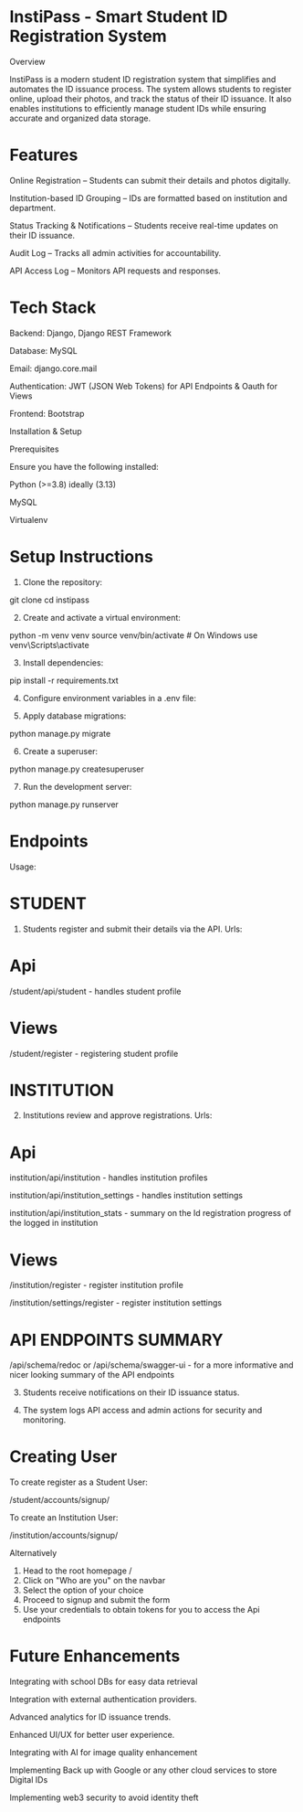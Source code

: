# InstiPass - Smart Student ID Registration System

Overview

InstiPass is a modern student ID registration system that simplifies and automates the ID issuance process. The system allows students to register online, upload their photos, and track the status of their ID issuance. It also enables institutions to efficiently manage student IDs while ensuring accurate and organized data storage.

# Features

Online Registration – Students can submit their details and photos digitally.

Institution-based ID Grouping – IDs are formatted based on institution and department.

Status Tracking & Notifications – Students receive real-time updates on their ID issuance.

Audit Log – Tracks all admin activities for accountability.

API Access Log – Monitors API requests and responses.


# Tech Stack

Backend: Django, Django REST Framework

Database: MySQL

Email: django.core.mail

Authentication: JWT (JSON Web Tokens) for API Endpoints & Oauth for Views 

Frontend: Bootstrap


Installation & Setup

Prerequisites

Ensure you have the following installed:

Python (>=3.8) ideally (3.13)

MySQL

Virtualenv


# Setup Instructions

1. Clone the repository:

git clone <repository-url>
cd instipass


2. Create and activate a virtual environment:

python -m venv venv
source venv/bin/activate  # On Windows use venv\Scripts\activate


3. Install dependencies:

pip install -r requirements.txt


4. Configure environment variables in a .env file:



5. Apply database migrations:

python manage.py migrate


6. Create a superuser:

python manage.py createsuperuser


7. Run the development server:

python manage.py runserver



# Endpoints

Usage:
# STUDENT
1. Students register and submit their details via the API.
Urls:


# Api
/student/api/student - handles student profile

# Views
/student/register - registering student profile

# INSTITUTION
2. Institutions review and approve registrations.
Urls:

# Api
institution/api/institution - handles institution profiles

institution/api/institution_settings - handles institution settings

institution/api/institution_stats - summary on the Id registration progress of the logged in institution

# Views
/institution/register - register institution profile

/institution/settings/register - register institution settings

# API ENDPOINTS SUMMARY
/api/schema/redoc or /api/schema/swagger-ui - for a more informative and nicer looking summary of the API endpoints

3. Students receive notifications on their ID issuance status.


4. The system logs API access and admin actions for security and monitoring.

# Creating User
To create register as a Student User:

/student/accounts/signup/ 

To create an Institution User:

/institution/accounts/signup/

Alternatively
1. Head to the root homepage /  
2. Click on "Who are you" on the navbar
3. Select the option of your choice
4. Proceed to signup and submit the form
5. Use your credentials to obtain tokens for you to access the Api endpoints

# Future Enhancements
Integrating with school DBs for easy data retrieval

Integration with external authentication providers.

Advanced analytics for ID issuance trends.

Enhanced UI/UX for better user experience.

Integrating with AI for image quality enhancement

Implementing Back up with Google or any other cloud services to store Digital IDs

Implementing web3 security to avoid identity theft
